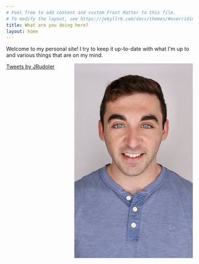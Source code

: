 ```yaml
---
# Feel free to add content and custom Front Matter to this file.
# To modify the layout, see https://jekyllrb.com/docs/themes/#overriding-theme-defaults
title: What are you doing here? 
layout: home 
---
```

Welcome to my personal site! I try to keep it up-to-date with what I'm up to and various things that are on my mind. 

<img src="/images/headshot.jpeg" alt="This is me" width="320" align="right"/>
<div class="jekyll-twitter-plugin"><a class="twitter-timeline" data-width="400" data-height="425" data-tweet-limit="5" href="https://twitter.com/JRudoler">Tweets by JRudoler</a>
<script async="" src="https://platform.twitter.com/widgets.js" charset="utf-8"></script>
</div>

<a rel="me" href="https://neuromatch.social/@jrudoler"></a>

